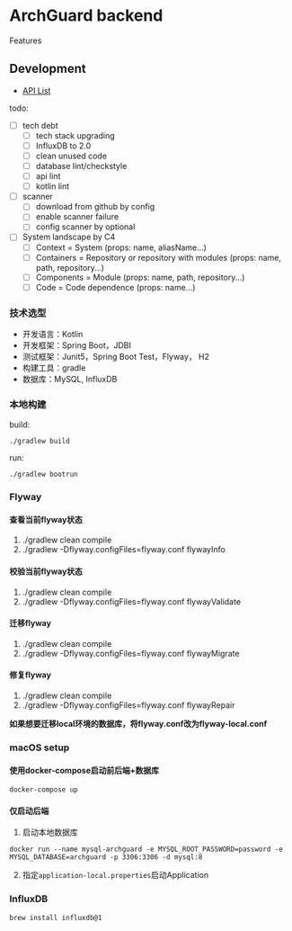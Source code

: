 # ArchGuard backend

Features

## Development

- [API List](http://localhost:8080/api/v3/api-docs)

todo:

- [ ] tech debt
   - [ ] tech stack upgrading
   - [ ] InfluxDB to 2.0
   - [ ] clean unused code
   - [ ] database lint/checkstyle
   - [ ] api lint
   - [ ] kotlin lint
- [ ] scanner
   - [ ] download from github by config
   - [ ] enable scanner failure
   - [ ] config scanner by optional
- [ ] System landscape by C4
   - [ ] Context = System (props: name, aliasName...)
   - [ ] Containers = Repository or repository with modules (props: name, path, repository...)
   - [ ] Components = Module (props: name, path, repository...)
   - [ ] Code = Code dependence (props: name...)

### 技术选型

- 开发语言：Kotlin  
- 开发框架：Spring Boot，JDBI  
- 测试框架：Junit5，Spring Boot Test，Flyway， H2  
- 构建工具：gradle  
- 数据库：MySQL, InfluxDB

### 本地构建

build:

`./gradlew build`

run:

`./gradlew bootrun`

### Flyway

#### 查看当前flyway状态

1. ./gradlew clean compile
2. ./gradlew -Dflyway.configFiles=flyway.conf flywayInfo

#### 校验当前flyway状态

1. ./gradlew clean compile
2. ./gradlew -Dflyway.configFiles=flyway.conf flywayValidate

#### 迁移flyway

1. ./gradlew clean compile
2. ./gradlew -Dflyway.configFiles=flyway.conf flywayMigrate

#### 修复flyway

1. ./gradlew clean compile
2. ./gradlew -Dflyway.configFiles=flyway.conf flywayRepair

**如果想要迁移local环境的数据库，将flyway.conf改为flyway-local.conf**

### macOS setup
#### 使用docker-compose启动前后端+数据库
```
docker-compose up
```
#### 仅启动后端
1. 启动本地数据库
```
docker run --name mysql-archguard -e MYSQL_ROOT_PASSWORD=password -e MYSQL_DATABASE=archguard -p 3306:3306 -d mysql:8
```
2. 指定`application-local.properties`启动Application
### InfluxDB

```
brew install influxdb@1
```
